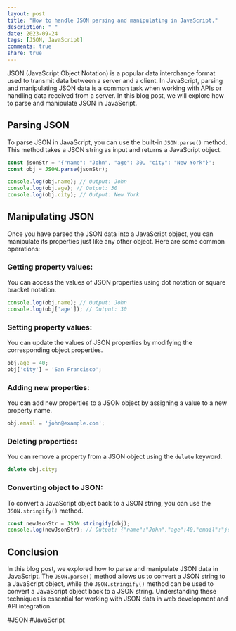 ```yaml
---
layout: post
title: "How to handle JSON parsing and manipulating in JavaScript."
description: " "
date: 2023-09-24
tags: [JSON, JavaScript]
comments: true
share: true
---
```


JSON (JavaScript Object Notation) is a popular data interchange format used to transmit data between a server and a client. In JavaScript, parsing and manipulating JSON data is a common task when working with APIs or handling data received from a server. In this blog post, we will explore how to parse and manipulate JSON in JavaScript.

## Parsing JSON

To parse JSON in JavaScript, you can use the built-in `JSON.parse()` method. This method takes a JSON string as input and returns a JavaScript object.

```javascript
const jsonStr = '{"name": "John", "age": 30, "city": "New York"}';
const obj = JSON.parse(jsonStr);

console.log(obj.name); // Output: John
console.log(obj.age); // Output: 30
console.log(obj.city); // Output: New York
```

## Manipulating JSON

Once you have parsed the JSON data into a JavaScript object, you can manipulate its properties just like any other object. Here are some common operations:

### Getting property values:

You can access the values of JSON properties using dot notation or square bracket notation.

```javascript
console.log(obj.name); // Output: John
console.log(obj['age']); // Output: 30
```

### Setting property values:

You can update the values of JSON properties by modifying the corresponding object properties.

```javascript
obj.age = 40;
obj['city'] = 'San Francisco';
```

### Adding new properties:

You can add new properties to a JSON object by assigning a value to a new property name.

```javascript
obj.email = 'john@example.com';
```

### Deleting properties:

You can remove a property from a JSON object using the `delete` keyword.

```javascript
delete obj.city;
```

### Converting object to JSON:

To convert a JavaScript object back to a JSON string, you can use the `JSON.stringify()` method.

```javascript
const newJsonStr = JSON.stringify(obj);
console.log(newJsonStr); // Output: {"name":"John","age":40,"email":"john@example.com"}
```

## Conclusion

In this blog post, we explored how to parse and manipulate JSON data in JavaScript. The `JSON.parse()` method allows us to convert a JSON string to a JavaScript object, while the `JSON.stringify()` method can be used to convert a JavaScript object back to a JSON string. Understanding these techniques is essential for working with JSON data in web development and API integration.

#JSON #JavaScript